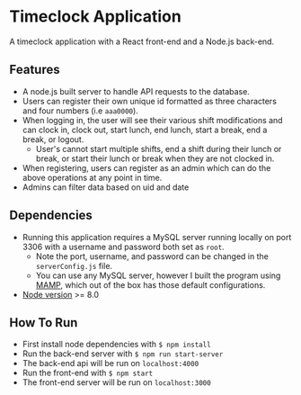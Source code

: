 # Timeclock Application
A timeclock application with a React front-end and a Node.js back-end.

## Features
* A node.js built server to handle API requests to the database.
* Users can register their own unique id formatted as three characters and four numbers (i.e `aaa0000`).
* When logging in, the user will see their various shift modifications and can clock in, clock out, start lunch, end lunch, start a break, end a break, or logout.
  * User's cannot start multiple shifts, end a shift during their lunch or break, or start their lunch or break when they are not clocked in.
* When registering, users can register as an admin which can do the above operations at any point in time.
* Admins can filter data based on uid and date

## Dependencies
* Running this application requires a MySQL server running locally on port 3306 with a username and password both set as `root`.
  * Note the port, username, and password can be changed in the `serverConfig.js` file.
  * You can use any MySQL server, however I built the program using [MAMP](https://www.mamp.info/en/), which out of the box has those default configurations.
* [Node version](https://nodejs.org/en/download/) >= 8.0

## How To Run
* First install node dependencies with `$ npm install`
* Run the back-end server with `$ npm run start-server`
 * The back-end api will be run on `localhost:4000`
* Run the front-end with `$ npm start`
 * The front-end server will be run on `localhost:3000`
